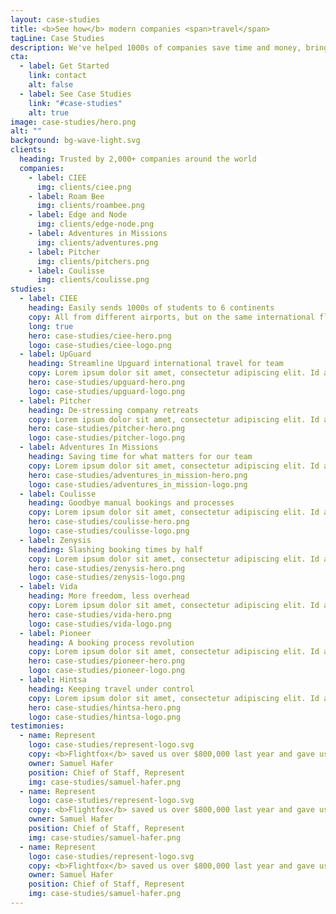 ```yaml
---
layout: case-studies
title: <b>See how</b> modern companies <span>travel</span>
tagLine: Case Studies
description: We've helped 1000s of companies save time and money, bringing their business travel into the future. Learn how some of our customers are using TravelPerk to manage their business travel more smoothly than ever before.
cta:
  - label: Get Started
    link: contact
    alt: false
  - label: See Case Studies
    link: "#case-studies"
    alt: true
image: case-studies/hero.png
alt: ""
background: bg-wave-light.svg
clients:
  heading: Trusted by 2,000+ companies around the world
  companies:
    - label: CIEE
      img: clients/ciee.png
    - label: Roam Bee
      img: clients/roambee.png
    - label: Edge and Node
      img: clients/edge-node.png
    - label: Adventures in Missions
      img: clients/adventures.png
    - label: Pitcher
      img: clients/pitchers.png
    - label: Coulisse
      img: clients/coulisse.png
studies:
  - label: CIEE
    heading: Easily sends 1000s of students to 6 continents
    copy: All from different airports, but on the same international flights as rest of group. Each student booking separately, at different times, on their own credit cards
    long: true
    hero: case-studies/ciee-hero.png
    logo: case-studies/ciee-logo.png
  - label: UpGuard
    heading: Streamline Upguard international travel for team
    copy: Lorem ipsum dolor sit amet, consectetur adipiscing elit. Id augue quisque congue vel lorem tincidunt nec. Sed est quam nibh massa.
    hero: case-studies/upguard-hero.png
    logo: case-studies/upguard-logo.png
  - label: Pitcher
    heading: De-stressing company retreats
    copy: Lorem ipsum dolor sit amet, consectetur adipiscing elit. Id augue quisque congue vel lorem tincidunt nec. Sed est quam nibh massa.
    hero: case-studies/pitcher-hero.png
    logo: case-studies/pitcher-logo.png
  - label: Adventures In Missions
    heading: Saving time for what matters for our team
    copy: Lorem ipsum dolor sit amet, consectetur adipiscing elit. Id augue quisque congue vel lorem tincidunt nec. Sed est quam nibh massa.
    hero: case-studies/adventures_in_mission-hero.png
    logo: case-studies/adventures_in_mission-logo.png
  - label: Coulisse
    heading: Goodbye manual bookings and processes
    copy: Lorem ipsum dolor sit amet, consectetur adipiscing elit. Id augue quisque congue vel lorem tincidunt nec. Sed est quam nibh massa.
    hero: case-studies/coulisse-hero.png
    logo: case-studies/coulisse-logo.png
  - label: Zenysis
    heading: Slashing booking times by half
    copy: Lorem ipsum dolor sit amet, consectetur adipiscing elit. Id augue quisque congue vel lorem tincidunt nec. Sed est quam nibh massa.
    hero: case-studies/zenysis-hero.png
    logo: case-studies/zenysis-logo.png
  - label: Vida
    heading: More freedom, less overhead
    copy: Lorem ipsum dolor sit amet, consectetur adipiscing elit. Id augue quisque congue vel lorem tincidunt nec. Sed est quam nibh massa.
    hero: case-studies/vida-hero.png
    logo: case-studies/vida-logo.png
  - label: Pioneer
    heading: A booking process revolution
    copy: Lorem ipsum dolor sit amet, consectetur adipiscing elit. Id augue quisque congue vel lorem tincidunt nec. Sed est quam nibh massa.
    hero: case-studies/pioneer-hero.png
    logo: case-studies/pioneer-logo.png
  - label: Hintsa
    heading: Keeping travel under control
    copy: Lorem ipsum dolor sit amet, consectetur adipiscing elit. Id augue quisque congue vel lorem tincidunt nec. Sed est quam nibh massa.
    hero: case-studies/hintsa-hero.png
    logo: case-studies/hintsa-logo.png
testimonies:
  - name: Represent
    logo: case-studies/represent-logo.svg
    copy: <b>Flightfox</b> saved us over $800,000 last year and gave us peace of mind with their global support too.
    owner: Samuel Hafer
    position: Chief of Staff, Represent
    img: case-studies/samuel-hafer.png
  - name: Represent
    logo: case-studies/represent-logo.svg
    copy: <b>Flightfox</b> saved us over $800,000 last year and gave us peace of mind with their global support too.
    owner: Samuel Hafer
    position: Chief of Staff, Represent
    img: case-studies/samuel-hafer.png
  - name: Represent
    logo: case-studies/represent-logo.svg
    copy: <b>Flightfox</b> saved us over $800,000 last year and gave us peace of mind with their global support too.
    owner: Samuel Hafer
    position: Chief of Staff, Represent
    img: case-studies/samuel-hafer.png
---
```

